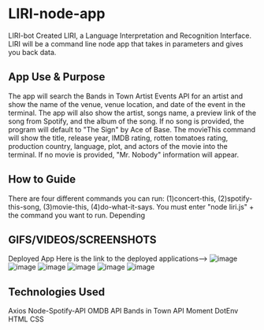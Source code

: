 # LIRI-node-app
LIRI-bot
Created LIRI, a Language Interpretation and Recognition Interface. LIRI will be a command line node app that takes in parameters and gives you back data.

## App Use & Purpose
The app will search the Bands in Town Artist Events API for an artist and show the name of the venue, venue location, and date of the event in the terminal. The app will also show the artist, songs name, a preview link of the song from Spotify, and the album of the song. If no song is provided, the program will default to "The Sign" by Ace of Base. The movieThis command will show the title, release year, IMDB rating, rotten tomatoes rating, production country, language, plot, and actors of the movie into the terminal. If no movie is provided, "Mr. Nobody" information will appear. 

## How to Guide
There are four different commands you can run: (1)concert-this, (2)spotify-this-song, (3)movie-this, (4)do-what-it-says. You must enter "node liri.js" + the command you want to run. Depending 

## GIFS/VIDEOS/SCREENSHOTS
Deployed App
Here is the link to the deployed applications-->
![image](concert-this.jpg)
![image](spotify-this-song1)
![image](spotify-this-song2)
![image](movie-this1)
![image](movie-this2)
![image](do-what-it-says)

## Technologies Used
Axios
Node-Spotify-API
OMDB API
Bands in Town API
Moment
DotEnv
HTML
CSS
